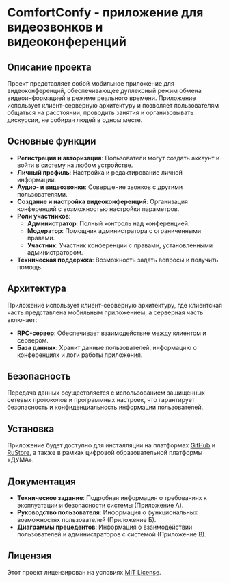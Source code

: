 # ComfortConfy - приложение для видеозвонков и видеоконференций

## Описание проекта

Проект представляет собой мобильное приложение для видеоконференций, обеспечивающее дуплексный режим обмена видеоинформацией в режиме реального времени. Приложение использует клиент-серверную архитектуру и позволяет пользователям общаться на расстоянии, проводить занятия и организовывать дискуссии, не собирая людей в одном месте.

## Основные функции

- **Регистрация и авторизация**: Пользователи могут создать аккаунт и войти в систему на любом устройстве.
- **Личный профиль**: Настройка и редактирование личной информации.
- **Аудио- и видеозвонки**: Совершение звонков с другими пользователями.
- **Создание и настройка видеоконференций**: Организация конференций с возможностью настройки параметров.
- **Роли участников**:
  - **Администратор**: Полный контроль над конференцией.
  - **Модератор**: Помощник администратора с ограниченными правами.
  - **Участник**: Участник конференции с правами, установленными администратором.
- **Техническая поддержка**: Возможность задать вопросы и получить помощь.

## Архитектура

Приложение использует клиент-серверную архитектуру, где клиентская часть представлена мобильным приложением, а серверная часть включает:
- **RPC-сервер**: Обеспечивает взаимодействие между клиентом и сервером.
- **База данных**: Хранит данные пользователей, информацию о конференциях и логи работы приложения.

## Безопасность

Передача данных осуществляется с использованием защищенных сетевых протоколов и программных настроек, что гарантирует безопасность и конфиденциальность информации пользователей.

## Установка

Приложение будет доступно для инсталляции на платформах [GitHub](https://github.com) и [RuStore](https://rustore.ru), а также в рамках цифровой образовательной платформы «ДУМА».

## Документация

- **Техническое задание**: Подробная информация о требованиях к эксплуатации и безопасности системы (Приложение А).
- **Руководство пользователя**: Информация о функциональных возможностях пользователей (Приложение Б).
- **Диаграммы прецедентов**: Информация о взаимодействии пользователей и администраторов с системой (Приложение В).

## Лицензия

Этот проект лицензирован на условиях [MIT License](LICENSE). 
